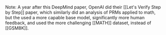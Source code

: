 
Note: A year after this DeepMind paper, OpenAI did their [[Let's Verify Step by Step]] paper, which similarly did an analysis of PRMs applied to math, but the used a more capable base model, significantly more human feedback, and used the more challenging [[MATH]] dataset, instead of [[GSM8K]].